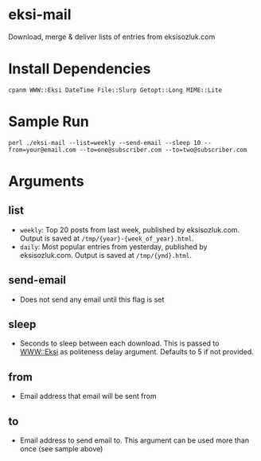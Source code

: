 eksi-mail
========
Download, merge & deliver lists of entries from eksisozluk.com

# Install Dependencies

    cpanm WWW::Eksi DateTime File::Slurp Getopt::Long MIME::Lite

# Sample Run

    perl ./eksi-mail --list=weekly --send-email --sleep 10 --from=your@email.com --to=one@subscriber.com --to=two@subscriber.com


# Arguments

## list

  - `weekly`: Top 20 posts from last week, published by eksisozluk.com. Output is saved at `/tmp/{year}-{week_of_year}.html`.
  - `daily`: Most popular entries from yesterday, published by eksisozluk.com. Output is saved at `/tmp/{ymd}.html`.

## send-email

  - Does not send any email until this flag is set

## sleep

  - Seconds to sleep between each download. This is passed to [WWW::Eksi](https://github.com/kyzn/WWW-Eksi) as politeness delay argument. Defaults to 5 if not provided.

## from

  - Email address that email will be sent from

## to

  - Email address to send email to. This argument can be used more than once (see sample above)
